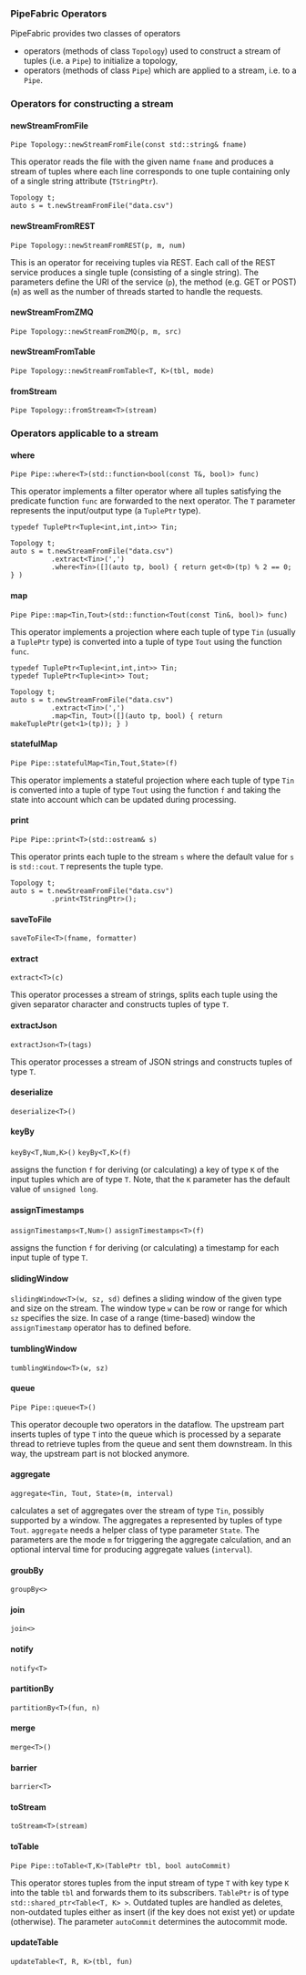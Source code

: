 ### PipeFabric Operators ###

PipeFabric provides two classes of operators
 * operators (methods of class `Topology`) used to construct a stream of tuples (i.e. a `Pipe`) to initialize a topology,
 * operators (methods of class `Pipe`) which are applied to a stream, i.e. to a `Pipe`.

### Operators for constructing a stream ###

#### newStreamFromFile ####

`Pipe Topology::newStreamFromFile(const std::string& fname)`

This operator reads the file with the given name `fname` and produces a stream of tuples where each line corresponds to one tuple containing only of a single string attribute (`TStringPtr`).

```
Topology t;
auto s = t.newStreamFromFile("data.csv")
```

#### newStreamFromREST ####

`Pipe Topology::newStreamFromREST(p, m, num)`

This is an operator for receiving tuples via REST. Each call of the REST service produces a single tuple (consisting of a single string). The parameters define the URI of the service (`p`), the method (e.g. GET or POST) (`m`) as well as the number of threads started to handle the requests.

#### newStreamFromZMQ ####

`Pipe Topology::newStreamFromZMQ(p, m, src)`

#### newStreamFromTable ####

`Pipe Topology::newStreamFromTable<T, K>(tbl, mode)`

#### fromStream ####

`Pipe Topology::fromStream<T>(stream)`

### Operators applicable to a stream ###

#### where ####

`Pipe Pipe::where<T>(std::function<bool(const T&, bool)> func)`

This operator implements a filter operator where all tuples satisfying the predicate function `func`
are forwarded to the next operator.
The `T` parameter represents the input/output type (a `TuplePtr` type).

```
typedef TuplePtr<Tuple<int,int,int>> Tin;

Topology t;
auto s = t.newStreamFromFile("data.csv")
          .extract<Tin>(',')
          .where<Tin>([](auto tp, bool) { return get<0>(tp) % 2 == 0; } )
```

#### map ####

`Pipe Pipe::map<Tin,Tout>(std::function<Tout(const Tin&, bool)> func)`

This operator implements a projection where each tuple of type `Tin` (usually a `TuplePtr` type) is converted
into a tuple of type `Tout` using the function `func`.

```
typedef TuplePtr<Tuple<int,int,int>> Tin;
typedef TuplePtr<Tuple<int>> Tout;

Topology t;
auto s = t.newStreamFromFile("data.csv")
          .extract<Tin>(',')
          .map<Tin, Tout>([](auto tp, bool) { return makeTuplePtr(get<1>(tp)); } )
```

#### statefulMap ####

`Pipe Pipe::statefulMap<Tin,Tout,State>(f)`

This operator implements a stateful projection where each tuple of type `Tin` is converted into a tuple of type `Tout` using the function `f` and taking the state into account which can be updated during processing.

#### print ####

`Pipe Pipe::print<T>(std::ostream& s)`

This operator prints each tuple to the stream `s` where the default value for
`s` is `std::cout`. `T` represents the tuple type.

```
Topology t;
auto s = t.newStreamFromFile("data.csv")
          .print<TStringPtr>();
```

#### saveToFile ####

`saveToFile<T>(fname, formatter)`

#### extract #####

`extract<T>(c)`

This operator processes a stream of strings, splits each tuple using the given separator character and constructs tuples of type `T`.

#### extractJson ####

`extractJson<T>(tags)`

This operator processes a stream of JSON strings and constructs tuples of type `T`.

#### deserialize ####

`deserialize<T>()`

#### keyBy ####

`keyBy<T,Num,K>()`
`keyBy<T,K>(f)`

assigns the function `f` for deriving (or calculating) a key of type `K` of the input tuples which are of type `T`. Note, that the `K` parameter has the default value of `unsigned long`.

#### assignTimestamps ####

`assignTimestamps<T,Num>()`
 `assignTimestamps<T>(f)`

assigns the function `f` for deriving (or calculating) a timestamp for each input tuple of type `T`.

#### slidingWindow ####

`slidingWindow<T>(w, sz, sd)`
defines a sliding window of the given type and size on the stream. The window type `w` can be row or range for which `sz` specifies the size. In case of a range (time-based) window the `assignTimestamp` operator has to defined before.

#### tumblingWindow ####

`tumblingWindow<T>(w, sz)`

#### queue ####

`Pipe Pipe::queue<T>()`

This operator decouple two operators in the dataflow. The upstream part inserts tuples of type `T` into the queue which is processed by a separate thread to retrieve tuples from the queue and sent them downstream. In this way, the upstream part is not blocked anymore.

#### aggregate ####

`aggregate<Tin, Tout, State>(m, interval)`

calculates a set of aggregates over the stream of type `Tin`, possibly supported by a window. The aggregates a represented by tuples of type `Tout`. `aggregate` needs a helper class of type parameter `State`. The parameters are the mode `m` for triggering the  aggregate calculation, and an optional interval time for producing aggregate values (`interval`).


#### groubBy #####

`groupBy<>`

#### join ####
`join<>`

#### notify ####

`notify<T>`

#### partitionBy ####

`partitionBy<T>(fun, n)`

#### merge ####

`merge<T>()`

#### barrier ####

`barrier<T>`

#### toStream ####

`toStream<T>(stream)`

#### toTable ####

`Pipe Pipe::toTable<T,K>(TablePtr tbl, bool autoCommit)`

This operator stores tuples from the input stream of type `T` with key type `K` into the table `tbl` and forwards them to its subscribers. `TablePtr` is of type `std::shared_ptr<Table<T, K> >`. Outdated tuples are handled as deletes, non-outdated tuples either as insert (if the key does not exist yet) or update (otherwise). The parameter `autoCommit` determines the autocommit mode.

#### updateTable ####

`updateTable<T, R, K>(tbl, fun)`

